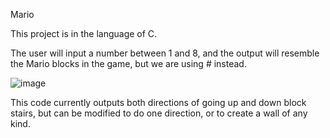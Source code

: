 Mario

This project is in the language of C.

The user will input a number between 1 and 8, and the output will resemble the Mario blocks in the game, but we are using # instead.

![image](https://user-images.githubusercontent.com/16787424/155886329-faecac6b-3369-4bd8-9b1f-cb9541f08991.png)

This code currently outputs both directions of going up and down block stairs, but can be modified to do one direction, or to create a wall of any kind.

